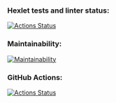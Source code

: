 ### Hexlet tests and linter status:
[![Actions Status](https://github.com/maxtiish/java-project-72/actions/workflows/hexlet-check.yml/badge.svg)](https://github.com/maxtiish/java-project-72/actions)
### Maintainability:
[![Maintainability](https://api.codeclimate.com/v1/badges/5db4713cb5c5014898c5/maintainability)](https://codeclimate.com/github/maxtiish/java-project-72/maintainability)
### GitHub Actions:
[![Actions Status](https://github.com/maxtiish/java-project-78/actions/workflows/hexlet-check.yml/badge.svg)](https://github.com/maxtiish/java-project-78/actions)
